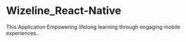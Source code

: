 # Wizeline_React-Native
This Application Empowering lifelong learning through engaging mobile experiences..
